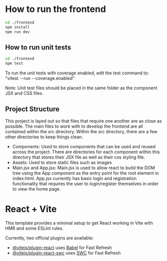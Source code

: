 # How to run the frontend

```bash
cd ./frontend
npm install
npm run dev
```

## How to run unit tests

```bash
cd ./frontend
npm test
```

To run the unit tests with coverage enabled, edit the test command to: "vitest --run --coverage.enabled"

Note: Unit test files should be placed in the same folder as the component JSX and CSS files.

## Project Structure

This project is layed out so that files that require one another are as close as possible. The main files to work with to develop the frontend are all contained within the src directory. Within the src directory, there are a few other directories to keep things clean.

* Components: Used to store components that can be used and reused across the project. There are directories for each component within this directory that stores their JSX file as well as their css styling file.
* Assets: Used to store static files such as images
* Main.jsx and App.jsx: Main.jsx is used to allow react to build the DOM tree using the App component as the entry point for the root element in index.html. App.jsx currently has basic login and registration functionality that requires the user to login/register themselves in order to view the home page.

# React + Vite

This template provides a minimal setup to get React working in Vite with HMR and some ESLint rules.

Currently, two official plugins are available:

- [@vitejs/plugin-react](https://github.com/vitejs/vite-plugin-react/blob/main/packages/plugin-react/README.md) uses [Babel](https://babeljs.io/) for Fast Refresh
- [@vitejs/plugin-react-swc](https://github.com/vitejs/vite-plugin-react-swc) uses [SWC](https://swc.rs/) for Fast Refresh
